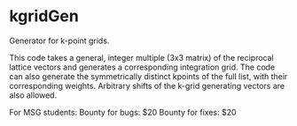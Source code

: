 # kgridGen
Generator for k-point grids.

This code takes a general, integer multiple (3x3 matrix) of the reciprocal lattice vectors and
generates a corresponding integration grid. The code can also generate the symmetrically distinct
kpoints of the full list, with their corresponding weights. Arbitrary shifts of the k-grid
generating vectors are also allowed.

For MSG students: 
Bounty for bugs: $20
Bounty for fixes: $20
